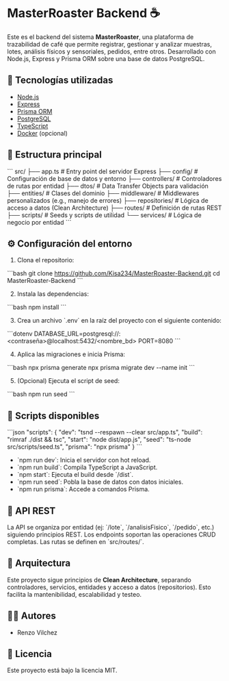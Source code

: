 
# MasterRoaster Backend ☕

Este es el backend del sistema **MasterRoaster**, una plataforma de trazabilidad de café que permite registrar, gestionar y analizar muestras, lotes, análisis físicos y sensoriales, pedidos, entre otros. Desarrollado con Node.js, Express y Prisma ORM sobre una base de datos PostgreSQL.

## 🚀 Tecnologías utilizadas

- [Node.js](https://nodejs.org/)
- [Express](https://expressjs.com/)
- [Prisma ORM](https://www.prisma.io/)
- [PostgreSQL](https://www.postgresql.org/)
- [TypeScript](https://www.typescriptlang.org/)
- [Docker](https://www.docker.com/) (opcional)

## 📁 Estructura principal

\`\`\`
src/
├── app.ts               # Entry point del servidor Express
├── config/              # Configuración de base de datos y entorno
├── controllers/         # Controladores de rutas por entidad
├── dtos/                # Data Transfer Objects para validación
├── entities/            # Clases del dominio
├── middleware/          # Middlewares personalizados (e.g., manejo de errores)
├── repositories/        # Lógica de acceso a datos (Clean Architecture)
├── routes/              # Definición de rutas REST
├── scripts/             # Seeds y scripts de utilidad
└── services/            # Lógica de negocio por entidad
\`\`\`

## ⚙️ Configuración del entorno

1. Clona el repositorio:

\`\`\`bash
git clone https://github.com/Kisa234/MasterRoaster-Backend.git
cd MasterRoaster-Backend
\`\`\`

2. Instala las dependencias:

\`\`\`bash
npm install
\`\`\`

3. Crea un archivo \`.env\` en la raíz del proyecto con el siguiente contenido:

\`\`\`dotenv
DATABASE_URL=postgresql://<usuario>:<contraseña>@localhost:5432/<nombre_bd>
PORT=8080
\`\`\`

4. Aplica las migraciones e inicia Prisma:

\`\`\`bash
npx prisma generate
npx prisma migrate dev --name init
\`\`\`

5. (Opcional) Ejecuta el script de seed:

\`\`\`bash
npm run seed
\`\`\`

## 🧪 Scripts disponibles

\`\`\`json
"scripts": {
  "dev": "tsnd --respawn --clear src/app.ts",
  "build": "rimraf ./dist && tsc",
  "start": "node dist/app.js",
  "seed": "ts-node src/scripts/seed.ts",
  "prisma": "npx prisma"
}
\`\`\`

- \`npm run dev\`: Inicia el servidor con hot reload.
- \`npm run build\`: Compila TypeScript a JavaScript.
- \`npm start\`: Ejecuta el build desde \`/dist\`.
- \`npm run seed\`: Pobla la base de datos con datos iniciales.
- \`npm run prisma\`: Accede a comandos Prisma.

## 📡 API REST

La API se organiza por entidad (ej: \`/lote\`, \`/analisisFisico\`, \`/pedido\`, etc.) siguiendo principios REST. Los endpoints soportan las operaciones CRUD completas. Las rutas se definen en \`src/routes/\`.

## 🧱 Arquitectura

Este proyecto sigue principios de **Clean Architecture**, separando controladores, servicios, entidades y acceso a datos (repositorios). Esto facilita la mantenibilidad, escalabilidad y testeo.


## 🧑‍💻 Autores

- Renzo Vilchez

## 📄 Licencia

Este proyecto está bajo la licencia MIT.
